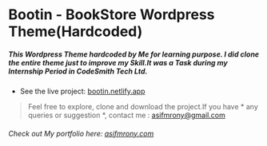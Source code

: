 # Bootin - BookStore Wordpress Theme(Hardcoded)

##### This Wordpress Theme hardcoded by Me for learning purpose. I did clone the entire theme just to improve my Skill.It was a Task during my Internship Period in CodeSmith Tech Ltd.




- See the live project: [bootin.netlify.app](https://bootin.netlify.app)




> Feel free to explore, clone and download the project.If you have * any queries or suggestion *, contact me : asifmrony@gmail.com 

###### Check out My portfolio here: [asifmrony.com](https://asifmrony.github.io/)
